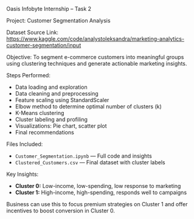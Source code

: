 Oasis Infobyte Internship – Task 2

Project: Customer Segmentation Analysis
 
Dataset Source Link: https://www.kaggle.com/code/analystoleksandra/marketing-analytics-customer-segmentation/input

Objective:
To segment e-commerce customers into meaningful groups using clustering techniques and generate actionable marketing insights.

Steps Performed:
- Data loading and exploration
- Data cleaning and preprocessing
- Feature scaling using StandardScaler
- Elbow method to determine optimal number of clusters (k)
- K-Means clustering 
- Cluster labeling and profiling
- Visualizations: Pie chart, scatter plot
- Final recommendations

Files Included:
- `Customer_Segmentation.ipynb` — Full code and insights
- `Clustered_Customers.csv` — Final dataset with cluster labels

Key Insights:
- **Cluster 0:** Low-income, low-spending, low response to marketing
- **Cluster 1:** High-income, high-spending, responds well to campaigns

Business can use this to focus premium strategies on Cluster 1 and offer incentives to boost conversion in Cluster 0.
